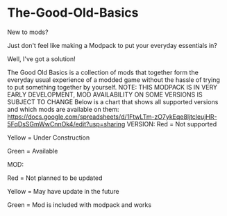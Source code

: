 # The-Good-Old-Basics
New to mods?

Just don't feel like making a Modpack to put your everyday essentials in?

Well, I've got a solution!




The Good Old Basics is a collection of mods that together form the everyday usual experience of a modded game without the hassle of trying to put something together by yourself.
NOTE: THIS MODPACK IS IN VERY EARLY DEVELOPMENT, MOD AVAILABILITY ON SOME VERSIONS IS SUBJECT TO CHANGE
Below is a chart that shows all supported versions and which mods are available on them:
https://docs.google.com/spreadsheets/d/1FtwLTm-zO7ykEqe8ljtcleujHR-5FqDsSGmWwCnnOk4/edit?usp=sharing
VERSION:
Red = Not supported

Yellow = Under Construction

Green = Available

MOD:

Red = Not planned to be updated

Yellow = May have update in the future

Green = Mod is included with modpack and works

 
